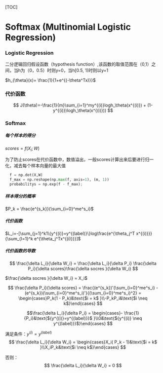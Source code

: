 [TOC]

# Softmax (Multinomial Logistic Regression)

### Logistic Regression

二分逻辑回归假设函数（hypothesis function）,该函数的取值范围在（0,1）之间，当h为（0，0.5）时则y=0，当h[0.5, 1)时则以y=1

$h_{\theta}(x)= \frac{1}{1+e^{(-\theta^Tx)}}$

### 代价函数
$$
J(\theta)=-\frac{1}{m}\sum_{i=1}^my^{(i)}logh_\theta(x^{(i)}) + (1-y^{(i)})logh_\theta(x^{(i)}))
$$

### Softmax 

##### 每个样本的得分

$scores =  f(X_i; W)$          

为了防止scores在代价函数中，数值溢出，一般scores计算出来后要进行归一化，减去每个样本向量的最大值

```python
  f = np.dot(X,W)
  f_max = np.reshape(np.max(f, axis=1), (m, 1))
  probabilitys = np.exp(f - f_max); 
```



##### 样本得分的概率

$P_k = \frac{e^{s_k}}{\sum_{i=0}^me^s_i}$



##### 代价函数

$L_i=-[\sum_{j=1}^k1\{y^{(i)}=y^{(label)}\}log\frac{e^{\theta_j^T x^{(i)}}}{\sum_{l=1}^k e^{\theta_j^Tx^{(i)}}}]$



##### 代价函数的导数

$$
\frac{\delta L_i}{\delta W_i} = \frac{\delta L_i}{\delta P_i} \frac{\delta P_i}{\delta scores}\frac{\delta socres }{\delta W_i}
$$

$\frac{\delta socres }{\delta W_i} = X_i$



$$ \frac{\delta P_i}{\delta scores} = \frac{(e^{s_k})'(\sum_{i=0}^me^s_i) - (e^{s_k})(\sum_{i=0}^me^s_i)'}{(\sum_{i=0}^me^s_i)^2} = \begin{cases}P_k(1 - P_k)&\text{$i = k$ }\\-P_kP_i&\text{$i \neq k$}\end{cases} $$





$$\frac{\delta L_i}{\delta P_i} = \begin{cases}- \frac{1}{P_i}&\text{${y^{(i)}=y^{(label)}}$ }\\0&\text{${y^{(i)} \neq y^{(label)}}$}\end{cases}  $$



满足条件：${y^{(i)}=y^{(label)}}$
$$
\frac{\delta L_i}{\delta W_i} = \begin{cases}X_i( P_k - 1)&\text{$i = k$ }\\X_iP_k&\text{$i \neq k$}\end{cases}
$$

否则：
$$
\frac{\delta L_i}{\delta W_i} = 0
$$
